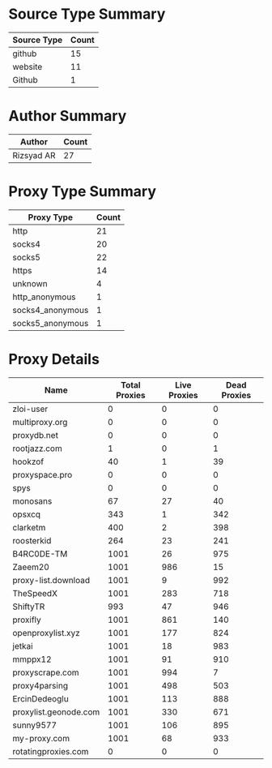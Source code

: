 # Source Type Summary

| Source Type | Count |
|-------------|-------|
| github | 15 |
| website | 11 |
| Github | 1 |


# Author Summary

| Author | Count |
|--------|-------|
| Rizsyad AR | 27 |


# Proxy Type Summary

| Proxy Type | Count |
|------------|-------|
| http | 21 |
| socks4 | 20 |
| socks5 | 22 |
| https | 14 |
| unknown | 4 |
| http_anonymous | 1 |
| socks4_anonymous | 1 |
| socks5_anonymous | 1 |


# Proxy Details

| Name | Total Proxies | Live Proxies | Dead Proxies |
|------|---------------|--------------|---------------|
| zloi-user | 0 | 0 | 0 |
| multiproxy.org | 0 | 0 | 0 |
| proxydb.net | 0 | 0 | 0 |
| rootjazz.com | 1 | 0 | 1 |
| hookzof | 40 | 1 | 39 |
| proxyspace.pro | 0 | 0 | 0 |
| spys | 0 | 0 | 0 |
| monosans | 67 | 27 | 40 |
| opsxcq | 343 | 1 | 342 |
| clarketm | 400 | 2 | 398 |
| roosterkid | 264 | 23 | 241 |
| B4RC0DE-TM | 1001 | 26 | 975 |
| Zaeem20 | 1001 | 986 | 15 |
| proxy-list.download | 1001 | 9 | 992 |
| TheSpeedX | 1001 | 283 | 718 |
| ShiftyTR | 993 | 47 | 946 |
| proxifly | 1001 | 861 | 140 |
| openproxylist.xyz | 1001 | 177 | 824 |
| jetkai | 1001 | 18 | 983 |
| mmppx12 | 1001 | 91 | 910 |
| proxyscrape.com | 1001 | 994 | 7 |
| proxy4parsing | 1001 | 498 | 503 |
| ErcinDedeoglu | 1001 | 113 | 888 |
| proxylist.geonode.com | 1001 | 330 | 671 |
| sunny9577 | 1001 | 106 | 895 |
| my-proxy.com | 1001 | 68 | 933 |
| rotatingproxies.com | 0 | 0 | 0 |

